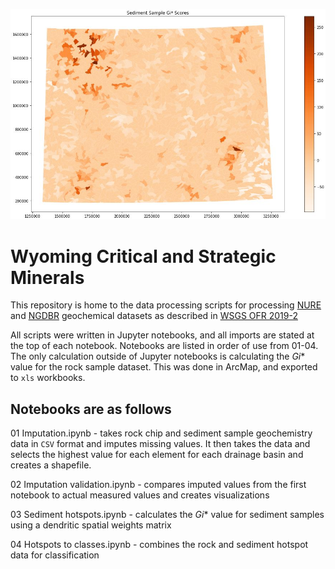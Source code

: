![map of wyoming](https://github.com/jessepisel/criticalandstrategic/blob/master/sedimentsamples.JPG?raw=true "Sediment Sample Map of Wyoming")
# Wyoming Critical and Strategic Minerals

This repository is home to the data processing scripts for processing [NURE](https://mrdata.usgs.gov/nure/sediment/) and [NGDBR](https://mrdata.usgs.gov/ngdb/rock/) geochemical datasets as described in [WSGS OFR 2019-2](http://www.wsgs.wyo.gov/products/wsgs-2019-ofr-02.pdf)

All scripts were written in Jupyter notebooks, and all imports are stated at the top of each notebook. Notebooks are listed in order of use from 01-04. The only calculation outside of Jupyter notebooks is calculating the *Gi** value for the rock sample dataset. This was done in ArcMap, and exported to `xls` workbooks.

## Notebooks are as follows
01 Imputation.ipynb - takes rock chip and sediment sample geochemistry data in `CSV` format and imputes missing values. It then takes the data and selects the highest value for each element for each drainage basin and creates a shapefile. 

02 Imputation validation.ipynb - compares imputed values from the first notebook to actual measured values and creates visualizations

03 Sediment hotspots.ipynb - calculates the *Gi** value for sediment samples using a dendritic spatial weights matrix

04 Hotspots to classes.ipynb - combines the rock and sediment hotspot data for classification
